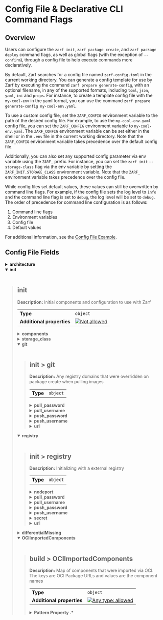 # Config File & Declarative CLI Command Flags

## Overview

Users can configure the `zarf init`, `zarf package create`, and `zarf package deploy` command flags, as well as global flags (with the exception of `--confirm`), through a config file to help execute commands more declaratively.

By default, Zarf searches for a config file named `zarf-config.toml` in the current working directory. You can generate a config template for use by Zarf by executing the command `zarf prepare generate-config`, with an optional filename, in any of the supported formats, including `toml`, `json`, `yaml`, `ini` and `props`. For instance, to create a template config file with the `my-cool-env` in the yaml format, you can use the command `zarf prepare generate-config my-cool-env.yaml`.

To use a custom config file, set the `ZARF_CONFIG` environment variable to the path of the desired config file. For example, to use the `my-cool-env.yaml` config file, you can set the `ZARF_CONFIG` environment variable to `my-cool-env.yaml`. The `ZARF_CONFIG` environment variable can be set either in the shell or in the `.env` file in the current working directory. Note that the `ZARF_CONFIG` environment variable takes precedence over the default config file.

Additionally, you can also set any supported config parameter via env variable using the `ZARF_` prefix. For instance, you can set the `zarf init` `--storage-class` flag via the env variable by setting the `ZARF_INIT.STORAGE_CLASS` environment variable. Note that the `ZARF_` environment variable takes precedence over the config file.

While config files set default values, these values can still be overwritten by command line flags. For example, if the config file sets the log level to `info` and the command line flag is set to `debug`, the log level will be set to `debug`. The order of precedence for command line configuration is as follows:

1. Command line flags
2. Environment variables
3. Config file
4. Default values

For additional information, see the [Config File Example](../../examples/config-file/README.md).

## Config File Fields

<details>
<summary>
<strong> <a name="metadata_architecture"></a>architecture</strong>
</summary>
&nbsp;
<blockquote>

**Description:** The target cluster architecture for this package

|          |          |
| -------- | -------- |
| **Type** | `string` |

**Examples:**

<code>
"arm64", "amd64"</code>

</blockquote>
</details>


<details open>
<summary>
<strong> <a name="init"></a>init</strong>
</summary>
&nbsp;
<blockquote>

  ## init

**Description:** Initial components and configuration to use with Zarf

|                           |                                                                                                          |
| ------------------------- | -------------------------------------------------------------------------------------------------------- |
| **Type**                  | `object`                                                                                                 |
| **Additional properties** | [![Not allowed](https://img.shields.io/badge/Not%20allowed-red)](# "Additional Properties not allowed.") |


<details>
<summary>
<strong> <a name="init_components"></a>components</strong>
</summary>
&nbsp;
<blockquote>

**Description:** Which optional components to install.  
E.g. --components=git-server,logging

|          |          |
| -------- | -------- |
| **Type** | `string` |

</blockquote>
</details>

<details>
<summary>
<strong> <a name="init_storage_class"></a>storage_class</strong>
</summary>
&nbsp;
<blockquote>

**Description:** The storage class to use for the registry and git server.  
E.g. --storage-class=standard

|          |          |
| -------- | -------- |
| **Type** | `string` |

</blockquote>
</details>

<details open>
<summary>
<strong> <a name="init_git"></a>git </strong>
</summary>
&nbsp;
<blockquote>

  ## init > git

**Description:** Any registry domains that were overridden on package create when pulling images

|                           |                                                                                                                                   |
| ------------------------- | --------------------------------------------------------------------------------------------------------------------------------- |
| **Type**                  | `object`                                                            
<details>
<summary>
<strong> <a name="init_git_pull_password"></a>pull_password</strong>
</summary>
&nbsp;

**Description:** Password for the pull-only user to access the git server

|          |          |
| -------- | -------- |
| **Type** | `string` |


</details>
<details>
<summary>
<strong> <a name="init_git_pull_username"></a>pull_username</strong>
</summary>
&nbsp;

**Description:** Username for pull-only access to the git server

|          |          |
| -------- | -------- |
| **Type** | `string` |


</details>
<details>
<summary>
<strong> <a name="init_git_push_password"></a>push_password</strong>
</summary>
&nbsp;

**Description:** Password for the push-user to access the git server

|          |          |
| -------- | -------- |
| **Type** | `string` |


</details>
<details>
<summary>
<strong> <a name="init_git_push_username"></a>push_username</strong>
</summary>
&nbsp;

**Description:** Username to access to the git server Zarf is configured to use. User must be able to create repositories via 'git push' (default "zarf-git-user")

|          |          |
| -------- | -------- |
| **Type** | `string` |


</details>
<details>
<summary>
<strong> <a name="init_git_url"></a>url</strong>
</summary>
&nbsp;

**Description:** External git server url to use for this Zarf cluster

|          |          |
| -------- | -------- |
| **Type** | `string` |


</details>
</blockquote>
</details>
<details open>
<summary>
<strong> <a name="init_registry"></a>registry </strong>
</summary>
&nbsp;
<blockquote>

  ## init > registry

**Description:** Initializing with a external registry

|                           |                                                                                                                                   |
| ------------------------- | --------------------------------------------------------------------------------------------------------------------------------- |
| **Type**                  | `object`                                                                                                                          

<details>
<summary>
<strong> <a name="init_registry_nodeport"></a>nodeport</strong>
</summary>
&nbsp;

**Description:** Nodeport to access a registry internal to the k8s cluster. Between [30000-32767]

|          |          |
| -------- | -------- |
| **Type** | `int` |


</details>
<details>
<summary>
<strong> <a name="init_registry_pull_password"></a>pull_password</strong>
</summary>
&nbsp;

**Description:** Password for the pull-only user to access the registry

|          |          |
| -------- | -------- |
| **Type** | `string` |


</details>
<details>
<summary>
<strong> <a name="init_registry_pull_username"></a>pull_username</strong>
</summary>
&nbsp;

**Description:** Username for pull-only access to the registry

|          |          |
| -------- | -------- |
| **Type** | `string` |


</details>
<details>
<summary>
<strong> <a name="init_registry_push_password"></a>push_password</strong>
</summary>
&nbsp;

**Description:** Password for the push-user to connect to the registry

|          |          |
| -------- | -------- |
| **Type** | `string` |


</details>
<details>
<summary>
<strong> <a name="init_registry_push_username"></a>push_username</strong>
</summary>
&nbsp;

**Description:** Username to access to the registry Zarf is configured to use (default "zarf-push")

|          |          |
| -------- | -------- |
| **Type** | `string` |


</details>
<details>
<summary>
<strong> <a name="init_registry_secret"></a>secret</strong>
</summary>
&nbsp;

**Description:** Registry secret value

|          |          |
| -------- | -------- |
| **Type** | `string` |


</details>
<details>
<summary>
<strong> <a name="init_registry_url"></a>url</strong>
</summary>
&nbsp;

**Description:** External registry url address to use for this Zarf cluster

|          |          |
| -------- | -------- |
| **Type** | `string` |


</details>
</blockquote>
</details>

<details>
<summary>
<strong> <a name="build_differentialMissing"></a>differentialMissing</strong>
</summary>
&nbsp;
<blockquote>

**Description:** List of components that were not included in this package due to differential packaging

|          |                   |
| -------- | ----------------- |
| **Type** | `array of string` |

![Min Items: N/A](https://img.shields.io/badge/Min%20Items%3A%20N/A-gold)
![Max Items: N/A](https://img.shields.io/badge/Max%20Items%3A%20N/A-gold)
![Item unicity: False](https://img.shields.io/badge/Item%20unicity%3A%20False-gold)
![Additional items: N/A](https://img.shields.io/badge/Additional%20items%3A%20N/A-gold)

 ### <a name="autogenerated_heading_5"></a>differentialMissing items  

|          |          |
| -------- | -------- |
| **Type** | `string` |

</blockquote>
</details>

<details open>
<summary>
<strong> <a name="build_OCIImportedComponents"></a>OCIImportedComponents</strong>
</summary>
&nbsp;
<blockquote>

  ## build > OCIImportedComponents

**Description:** Map of components that were imported via OCI. The keys are OCI Package URLs and values are the component names

|                           |                                                                                                                                   |
| ------------------------- | --------------------------------------------------------------------------------------------------------------------------------- |
| **Type**                  | `object`                                                                                                                          |
| **Additional properties** | [![Any type: allowed](https://img.shields.io/badge/Any%20type-allowed-green)](# "Additional Properties of any type are allowed.") |

<details>
<summary>
<strong> <a name="build_OCIImportedComponents_pattern1"></a>Pattern Property .*</strong>
</summary>
&nbsp;
<blockquote>

:::note
All properties whose name matches the regular expression
```.*``` ([Test](https://regex101.com/?regex=.%2A))
must respect the following conditions
:::

|          |          |
| -------- | -------- |
| **Type** | `string` |

</blockquote>
</details>

</blockquote>
</details>

</blockquote>
</details>